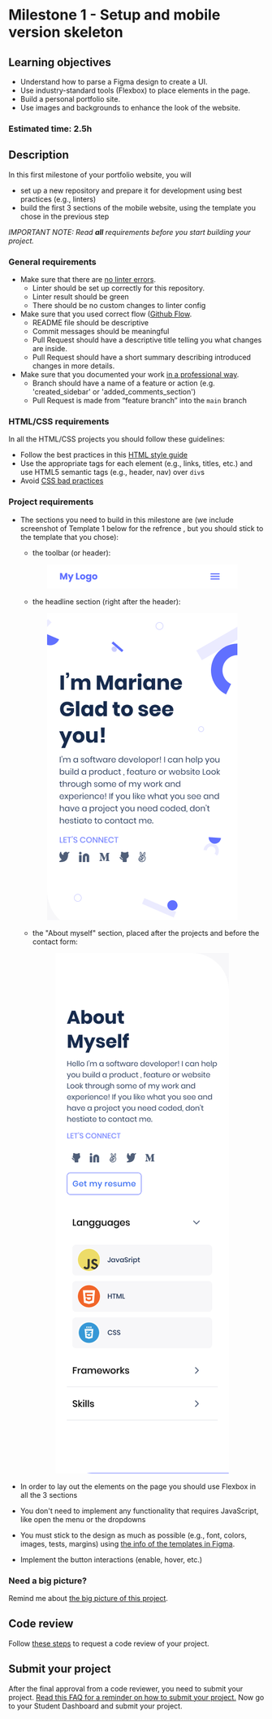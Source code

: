 # Milestone 1 - Setup and mobile version skeleton

## Learning objectives
- Understand how to parse a Figma design to create a UI.
- Use industry-standard tools (Flexbox) to place elements in the page.
- Build a personal portfolio site.
- Use images and backgrounds to enhance the look of the website.

### Estimated time: 2.5h

## Description

In this first milestone of your portfolio website, you will

- set up a new repository and prepare it for development using best practices (e.g., linters)
- build the first 3 sections of the mobile website, using the template you chose in the previous step


*IMPORTANT NOTE: Read **all** requirements before you start building your project.*

### General requirements

- Make sure that there are [no linter errors](https://github.com/microverseinc/linters-config).
    - Linter should be set up correctly for this repository.
    - Linter result should be green
    - There should be no custom changes to linter config
- Make sure that you used correct flow ([Github Flow](https://github.com/microverseinc/curriculum-transversal-skills/blob/main/git-github/articles/github_flow.md).
    - README file should be descriptive
    - Commit messages should be meaningful
    - Pull Request should have a descriptive title telling you what changes are inside.
    - Pull Request should have a short summary describing introduced changes in more details.
- Make sure that you documented your work [in a professional way](https://github.com/microverseinc/curriculum-transversal-skills/blob/main/documentation/articles/professional_repo_rules.md).
    - Branch should have a name of a feature or action (e.g. 'created_sidebar' or 'added_comments_section')
    - Pull Request is made from “feature branch” into the `main` branch

### HTML/CSS requirements
In all the HTML/CSS projects you should follow these guidelines:
- Follow the best practices in this [HTML style guide](https://www.w3schools.com/html/html5_syntax.asp)
- Use the appropriate tags for each element (e.g., links, titles, etc.) and use HTML5 semantic tags (e.g., header, nav) over `div`s
- Avoid [CSS bad practices](https://speckyboy.com/good-bad-css-practices/)

### Project requirements

- The sections you need to build in this milestone are (we include screenshot of Template 1 below for the refrence , but you should stick to the template that you chose):
    - the toolbar (or header):
    <p align="center">
     <img src="./images/m1_setup/toolbar-mobile.png" alt="Toolbar" />
    </p>

    - the headline section (right after the header):
    <p align="center">
      <img src="./images/m1_setup/headline-mobile.png" alt="Headline" />
    </p>

    - the "About myself" section, placed after the projects and before the contact form:
    <p align="center">
      <img src="./images/m1_setup/about-myself-mobile.png" alt="About myself" />
    </p>
- In order to lay out the elements on the page you should use Flexbox in all the 3 sections
- You don't need to implement any functionality that requires JavaScript, like open the menu or the dropdowns
- You must stick to the design as much as possible (e.g., font, colors, images, tests, margins) using [the info of the templates in Figma](https://www.figma.com/file/l7SqJ3ZfkAKih9sFxvWSR4/Microverse-Student-Project-1?node-id=0%3A1).
- Implement the button interactions (enable, hover, etc.)

### Need a big picture?

Remind me about [the big picture of this project](./sneak_peek.md).

## Code review

Follow [these steps](https://github.com/microverseinc/curriculum-transversal-skills/blob/main/code-review/articles/how_to_ask_for_a_code_review.md) to request a code review of your project.

## Submit your project

After the final approval from a code reviewer, you need to submit your project.
[Read this FAQ for a reminder on how to submit your project.](https://microverse.zendesk.com/hc/en-us/articles/360061344234)
Now go to your Student Dashboard and submit your project.

 
